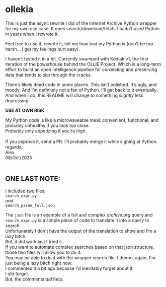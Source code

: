 # ollekia

This is just the async rewrite I did of the Internet Archive Python wrapper for my own use case.
It does search/download/fetch. I hadn’t used Python in years when I rewrote it.

Feel free to use it, rewrite it, tell me how bad my Python is (don’t be too harsh... I get my feelings hurt easy).

I haven’t tested it in a bit. Currently swamped with Kodiak v1, the first iteration of the powerhouse behind the OLLIE Project. Which is a long-term effort to build an open intelligence pipeline for correlating and preserving data that tends to slip through the cracks.

There’s likely dead code in some places. This isn’t polished. It’s ugly, and moody. And I’m definitely not a fan of Python.
I’ll get back to it eventually. And when I do, this README will change to something *slightly* less depressing.

**USE AT OWN RISK**

My Python code is like a microwaveable meal: convenient, functional, and probably unhealthy if you look too close.<br /> 
Probably only appetizing if you're high.<br />
<br />
If you improve it, send a PR. I’ll probably merge it while sighing at Python.<br />
regards,<br />
Alex<br />
08/Oct/2025
<br />
<br />
## ONE LAST NOTE:<br />
I included two files:<br />
`search_expr.py` <br />
*and* <br />
`search_param_full.json`

The `json` file is an example of a full and complex *archive.org* query and `search_expr.py` is a simple piece of code to translate it into a query to search.<br />
Unfortunately I don't have the output of the translation to show and I'm a lazy bitch.<br /> 
But, it did work last I tried it.<br /> 
If you want to automate complex searches based on that json structure, those two files will allow you to do it.<br />
You may be able to do it with the wrapper search file. I dunno, again, I'm just being a lazy bitch right now.<br /> 
I commented it a bit ago because I'd inevitably forget about it.<br />
I *did* forget.<br />
But, the comments _did_ help.
